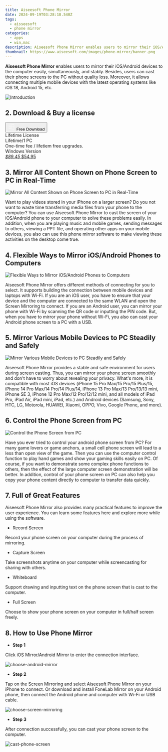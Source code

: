 ```yaml
---
title: Aiseesoft Phone Mirror
date: 2024-09-19T03:28:18.540Z
tags: 
  - aisseesoft
  - phone mirror
categories: 
  - apps
  - win,mac
description: Aiseesoft Phone Mirror enables users to mirror their iOS/Android devices to the computer easily, simultaneously, and stably. Besides, users can cast their phone screens to the PC without quality loss. Moreover, it allows connecting multiple mobile devices with the latest operating systems like iOS 18, Android 15, etc.
thumbnail: https://www.aiseesoft.com/images/phone-mirror/banner.png
---
```


**Aiseesoft Phone Mirror** enables users to mirror their iOS/Android devices to the computer easily, simultaneously, and stably. Besides, users can cast their phone screens to the PC without quality loss. Moreover, it allows connecting multiple mobile devices with the latest operating systems like iOS 18, Android 15, etc.

![Introduction](https://www.aiseesoft.com/images/phone-mirror/banner.png)

## 2. Download & Buy a license

<div class="mx-auto flex items-center justify-center space-x-4">
  <button 
  onclick="javascript:window.open('https://secure.2checkout.com/order/checkout.php?PRODS=38701428&QTY=1&COUPON=AISEOHC&DESIGN_TYPE=2&SHORT_FORM=1&AFFILIATE=108875&CART=1', '_blank');
    window.open('https://download.aiseesoft.com/phone-mirror.exe', '_blank');void(0);"
  class="flex flex-row font-bold rounded-lg text-lg w-48 h-16 bg-[#FF8014] text-[#ffffff] items-center justify-center p-2">
    <svg width="24px" height="24px" viewBox="0 0 24 24" xmlns="http://www.w3.org/2000/svg" color="#ffffff" fill="none" stroke="currentColor" stroke-width="3" stroke-linecap="round" stroke-linejoin="round"><path d="M4 16.9865V7.01353C4 6.71792 4.21531 6.46636 4.50737 6.42072L19.3074 4.10822C19.6713 4.05137 20 4.33273 20 4.70103V19.299C20 19.6673 19.6713 19.9486 19.3074 19.8918L4.50737 17.5793C4.21531 17.5336 4 17.2821 4 16.9865Z" stroke="#f8f7f7" stroke-width="1.5"></path><path d="M4 12H20" stroke="#f8f7f7" stroke-width="1.5"></path><path d="M10.5 5.5V18.5" stroke="#f8f7f7" stroke-width="1.5"></path></svg>
    <span class="font-medium mx-auto">Free Download</span>  
  </button>
</div>

<div class="mx-auto flex items-center justify-center">
  <div class="m-8 grid grid-cols-1 gap-6 xl:grid-cols-1">
    <div class="flex w-full flex-col rounded-2xl bg-[#ffffff] text-[#374151] shadow-xl xl:w-96">
      <div class="flex h-full flex-col p-8">
        <div class="pb-6 text-3xl font-bold">Lifetime License</div>
        <div class="pb-12 text-lg">
          Lifetime/1 PC
          <div class="text-xs">One-time fee / lifetiem free upgrades.</div>
          <div class="text-xs">Windows Version</div>
        </div>
        <div class="flex flex-col gap-3 text-base"></div>
        <div class="flex flex-grow"></div>
        <div class="flex pt-10">
          <a href="https://secure.2checkout.com/order/checkout.php?PRODS=38701428&QTY=1&COUPON=AISEOHC&DESIGN_TYPE=2&SHORT_FORM=1&AFFILIATE=108875&CART=1" class="w-full transform cursor-pointer rounded-lg bg-[#7e22ce] p-3 text-center text-xl font-bold !text-[#ffffff] !no-underline transition-transform hover:bg-purple-800 active:scale-95"> 
           <em class="text-base line-through !text-[#c5c5c5]">$89.45</em>
            $54.95
          </a>
        </div>
      </div>
    </div>  
  </div>
</div>

## 3. Mirror All Content Shown on Phone Screen to PC in Real-Time

![Mirror All Content Shown on Phone Screen to PC in Real-Time](https://www.aiseesoft.com/images/phone-mirror/mirror-all-content-shown-on-phone.png)

Want to play videos stored in your iPhone on a larger screen? Do you not want to waste time transferring media files from your phone to the computer? You can use Aiseesoft Phone Mirror to cast the screen of your iOS/Android phone to your computer to solve these problems easily. In addition, when you are playing music and mobile games, sending messages to others, viewing a PPT file, and operating other apps on your mobile devices, you also can use this phone mirror software to make viewing these activities on the desktop come true.

## 4. Flexible Ways to Mirror iOS/Android Phones to Computers

![Flexible Ways to Mirror iOS/Android Phones to Computers](https://www.aiseesoft.com/images/phone-mirror/ways-to-mirror-android.png)

Aiseesoft Phone Mirror offers different methods of connecting for you to select. It supports building the connection between mobile devices and laptops with Wi-Fi. If you are an iOS user, you have to ensure that your device and the computer are connected to the same WLAN and open the Screen Mirroring to connect. If you are an Android user, you can mirror your phone with Wi-Fi by scanning the QR code or inputting the PIN code. But, when you have to mirror your phone without Wi-Fi, you also can cast your Android phone screen to a PC with a USB.

## 5. Mirror Various Mobile Devices to PC Steadily and Safely

![Mirror Various Mobile Devices to PC Steadily and Safely](https://www.aiseesoft.com/images/phone-mirror/mirror-various-mobile-devices.png)

Aiseesoft Phone Mirror provides a stable and safe environment for users during screen casting. Thus, you can mirror your phone screen smoothly and don't have to worry about revealing your privacy. What's more, it is compatible with most iOS devices (iPhone 15 Pro Max/15 Pro/15 Plus/15, iPhone 14 Pro Max/14 Pro/14 Plus/14, iPhone 13 Pro Max/13 Pro/13/13 mini, iPhone SE 3, iPhone 12 Pro Max/12 Pro/12/12 mini, and all models of iPad Pro, iPad Air, iPad mini, iPad, etc.) and Android devices (Samsung, Sony, HTC, LG, Motorola, HUAWEI, Xiaomi, OPPO, Vivo, Google Phone, and more).

## 6. Control the Phone Screen from PC

![Control the Phone Screen from PC](https://www.aiseesoft.com/images/phone-mirror/control-phone-from-computer.png)

Have you ever tried to control your android phone screen from PC? For many game lovers or game anchors, a small cell phone screen will lead to a less than open view of the game. Then you can use the computer control function to play hand games and show your gaming skills easily on PC. Of course, if you want to demonstrate some complex phone functions to others, then the effect of the large computer screen demonstration will be better. In addition, control of your phone screen on PC can also help you copy your phone content directly to computer to transfer data quickly.

## 7. Full of Great Features

Aiseesoft Phone Mirror also provides many practical features to improve the user experience. You can learn some features here and explore more while using the software.

- Record Screen

Record your phone screen on your computer during the process of mirroring.

- Capture Screen

Take screenshots anytime on your computer while screencasting for sharing with others.

- Whiteboard

Support drawing and inputting text on the phone screen that is cast to the computer.

- Full Screen

Choose to show your phone screen on your computer in full/half screen freely.

## 8. How to Use Phone Mirror

- **Step 1**

Click iOS Mirror/Android Mirror to enter the connection interface.

![choose-android-mirror](https://www.aiseesoft.com/images/phone-mirror/choose-android-mirror.jpg)

- **Step 2**

Tap on the Screen Mirroring and select Aiseesoft Phone Mirror on your iPhone to connect. Or download and install FoneLab Mirror on your Android phone, then connect the Android phone and computer with Wi-Fi or USB cable.

![choose-screen-mirroring](https://www.aiseesoft.com/images/phone-mirror/choose-screen-mirroring.jpg)

- **Step 3**

After connection successfully, you can cast your phone screen to the computer.

![cast-phone-screen](https://www.aiseesoft.com/images/phone-mirror/cast-phone-screen.jpg)

<ins class="adsbygoogle"
      style="display:block"
      data-ad-client="ca-pub-7571918770474297"
      data-ad-slot="8358498916"
      data-ad-format="auto"
      data-full-width-responsive="true"></ins>



